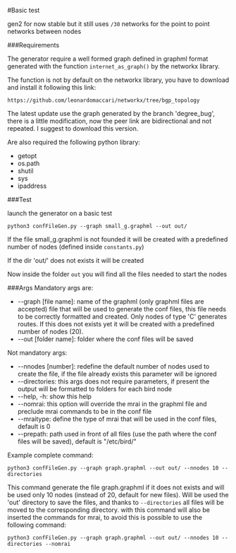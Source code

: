 #Basic test

gen2 for now stable but it still uses `/30` networks for the point to point networks between nodes 

###Requirements

The generator require a well formed graph defined in graphml format generated with the function `internet_as_graph()` by the networkx library.

The function is not by default on the networkx library, you have to download and install it following this link:

`https://github.com/leonardomaccari/networkx/tree/bgp_topology`

The latest update use the graph generated by the branch 'degree_bug', there is a little modification, now the peer link are bidirectional and not repeated.
I suggest to download this version.

Are also required the following python library:
* getopt
* os.path
* shutil
* sys
* ipaddress

###Test

launch the generator on a basic test

`python3 confFileGen.py --graph small_g.graphml --out out/`

If the file small_g.graphml is not founded it will be created with a predefined number of nodes (defined inside `constants.py`)

If the dir 'out/' does not exists it will be created

Now inside the folder `out` you will find all the files needed to start the nodes

###Args
Mandatory args are: 
*    --graph [file name]: name of the graphml (only graphml files are accepted) file that will be used to generate the conf files, this file needs to be correctly formatted and created. Only nodes of type 'C' generates routes. If this does not exists yet it will be created with a predefined number of nodes (20).
*    --out [folder name]: folder where the conf files will be saved

Not mandatory args:
*    --nnodes [number]: redefine the default number of nodes used to create the file, if the file already exists this parameter will be ignored
*    --directories: this args does not require parameters, if present the output will be formatted to folders for each bird node
*    --help, -h: show this help
*    --nomrai: this option will override the mrai in the graphml file and preclude mrai commands to be in the conf file
*    --mraitype: define the type of mrai that will be used in the conf files, default is 0
*    --prepath: path used in front of all files (use the path where the conf files will be saved), default is "/etc/bird/"

Example complete command:

`python3 confFileGen.py --graph graph.graphml --out out/ --nnodes 10 --directories`

This command generate the file graph.graphml if it does not exists and will be used only 10 nodes (instead of 20, default for new files).
Will be used the 'out' directory to save the files, and thanks to `--directories` all files will be moved to the corresponding directory. 
with this command will also be inserted the commands for mrai, to avoid this is possible to use the following command:

`python3 confFileGen.py --graph graph.graphml --out out/ --nnodes 10 --directories --nomrai`